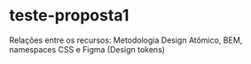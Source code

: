 # teste-proposta1
Relações entre os recursos: Metodologia Design Atômico, BEM, namespaces CSS e Figma (Design tokens)

